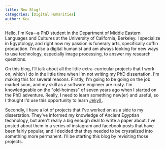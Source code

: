 ```yaml
---
title: New Blog!
categories: [Digital Humanities]
author: Kea
---
```

<p>
Hello, I'm Kea--a PhD student in the Department of Middle Eastern Languages and Cultures at the University of California, Berkeley. I specialize in Egyptology, and right now my passion is funerary arts, specifically coffin production. I'm also a digital humanist and am always looking for new ways to use technology, especially image processing, to answer my research questions.
</p>
<!--more-->
<p>
On this blog, I'll talk about all the little extra-curricular projects that I work on, which I do in the little time when I'm not writing my PhD dissertation. I'm making this for several reasons. Firstly, I'm going to be going on the job market soon, and my skill as a software engineer are rusty. I'm knowledgeable on the "old-hotness" of seven years ago when I started on the PhD adventure. Really, I need to learn something new(er) and useful, so I thought I'd use this opportunity to learn <a href="https://jekyllrb.com/"> Jekyll </a>. 
</p><p>
Secondly, I have a lot of projects that I've worked on as a side to my dissertation. They've informed my knowledge of Ancient Egyptian technology, but aren't really a big enough deal to write a paper about. I've posted about them in a series of instagram and facebook posts that have been fairly popular, and I decided that they needed to be crystalized into something more permanent.
I'll be starting this blog by revisiting those projects.
</p>